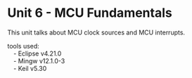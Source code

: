 # Unit 6 - MCU Fundamentals

This unit talks about MCU clock sources and MCU interrupts.

tools used:<br />
&emsp;- Eclipse v4.21.0<br />
&emsp;- Mingw v12.1.0-3<br />
&emsp;- Keil v5.30<br />
